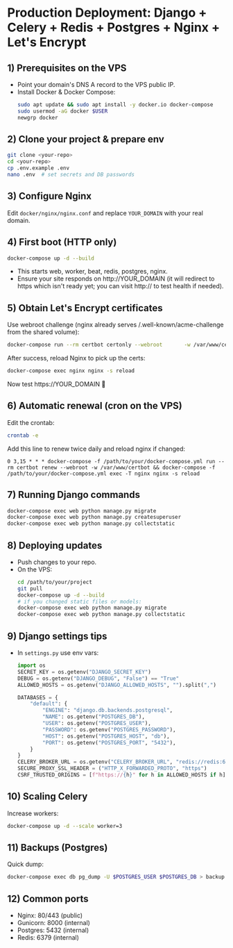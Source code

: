 # Production Deployment: Django + Celery + Redis + Postgres + Nginx + Let's Encrypt

## 1) Prerequisites on the VPS
- Point your domain's DNS A record to the VPS public IP.
- Install Docker & Docker Compose:
  ```bash
  sudo apt update && sudo apt install -y docker.io docker-compose
  sudo usermod -aG docker $USER
  newgrp docker
  ```

## 2) Clone your project & prepare env
```bash
git clone <your-repo>
cd <your-repo>
cp .env.example .env
nano .env  # set secrets and DB passwords
```

## 3) Configure Nginx
Edit `docker/nginx/nginx.conf` and replace `YOUR_DOMAIN` with your real domain.

## 4) First boot (HTTP only)
```bash
docker-compose up -d --build
```
- This starts web, worker, beat, redis, postgres, nginx.
- Ensure your site responds on http://YOUR_DOMAIN (it will redirect to https which isn't ready yet; you can visit http://<server-ip> to test health if needed).

## 5) Obtain Let's Encrypt certificates
Use webroot challenge (nginx already serves /.well-known/acme-challenge from the shared volume):
```bash
docker-compose run --rm certbot certonly --webroot       -w /var/www/certbot       -d YOUR_DOMAIN -d www.YOUR_DOMAIN       --email YOUR_EMAIL --agree-tos --no-eff-email
```

After success, reload Nginx to pick up the certs:
```bash
docker-compose exec nginx nginx -s reload
```

Now test https://YOUR_DOMAIN 🎉

## 6) Automatic renewal (cron on the VPS)
Edit the crontab:
```bash
crontab -e
```
Add this line to renew twice daily and reload nginx if changed:
```
0 3,15 * * * docker-compose -f /path/to/your/docker-compose.yml run --rm certbot renew --webroot -w /var/www/certbot && docker-compose -f /path/to/your/docker-compose.yml exec -T nginx nginx -s reload
```

## 7) Running Django commands
```bash
docker-compose exec web python manage.py migrate
docker-compose exec web python manage.py createsuperuser
docker-compose exec web python manage.py collectstatic
```

## 8) Deploying updates
- Push changes to your repo.
- On the VPS:
  ```bash
  cd /path/to/your/project
  git pull
  docker-compose up -d --build
  # if you changed static files or models:
  docker-compose exec web python manage.py migrate
  docker-compose exec web python manage.py collectstatic
  ```

## 9) Django settings tips
- In `settings.py` use env vars:
  ```python
  import os
  SECRET_KEY = os.getenv("DJANGO_SECRET_KEY")
  DEBUG = os.getenv("DJANGO_DEBUG", "False") == "True"
  ALLOWED_HOSTS = os.getenv("DJANGO_ALLOWED_HOSTS", "").split(",")

  DATABASES = {
      "default": {
          "ENGINE": "django.db.backends.postgresql",
          "NAME": os.getenv("POSTGRES_DB"),
          "USER": os.getenv("POSTGRES_USER"),
          "PASSWORD": os.getenv("POSTGRES_PASSWORD"),
          "HOST": os.getenv("POSTGRES_HOST", "db"),
          "PORT": os.getenv("POSTGRES_PORT", "5432"),
      }
  }
  CELERY_BROKER_URL = os.getenv("CELERY_BROKER_URL", "redis://redis:6379/0")
  SECURE_PROXY_SSL_HEADER = ("HTTP_X_FORWARDED_PROTO", "https")
  CSRF_TRUSTED_ORIGINS = [f"https://{h}" for h in ALLOWED_HOSTS if h]
  ```

## 10) Scaling Celery
Increase workers:
```bash
docker-compose up -d --scale worker=3
```

## 11) Backups (Postgres)
Quick dump:
```bash
docker-compose exec db pg_dump -U $POSTGRES_USER $POSTGRES_DB > backup.sql
```

## 12) Common ports
- Nginx: 80/443 (public)
- Gunicorn: 8000 (internal)
- Postgres: 5432 (internal)
- Redis: 6379 (internal)
